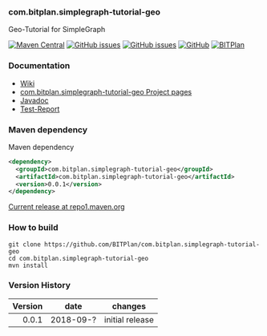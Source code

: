 ### com.bitplan.simplegraph-tutorial-geo
Geo-Tutorial for SimpleGraph


[![Maven Central](https://img.shields.io/maven-central/v/com.bitplan.simplegraph-tutorial-geo/com.bitplan.simplegraph-tutorial-geo.svg)](https://search.maven.org/artifact/com.bitplan.simplegraph-tutorial-geo/com.bitplan.simplegraph-tutorial-geo/0.0.1/jar)
[![GitHub issues](https://img.shields.io/github/issues/BITPlan/com.bitplan.simplegraph-tutorial-geo.svg)](https://github.com/BITPlan/com.bitplan.simplegraph-tutorial-geo/issues)
[![GitHub issues](https://img.shields.io/github/issues-closed/BITPlan/com.bitplan.simplegraph-tutorial-geo.svg)](https://github.com/BITPlan/com.bitplan.simplegraph-tutorial-geo/issues/?q=is%3Aissue+is%3Aclosed)
[![GitHub](https://img.shields.io/github/license/BITPlan/com.bitplan.simplegraph-tutorial-geo.svg)](https://www.apache.org/licenses/LICENSE-2.0)
[![BITPlan](http://wiki.bitplan.com/images/wiki/thumb/3/38/BITPlanLogoFontLessTransparent.png/198px-BITPlanLogoFontLessTransparent.png)](http://www.bitplan.com)

### Documentation
* [Wiki]()
* [com.bitplan.simplegraph-tutorial-geo Project pages](https://BITPlan.github.io/com.bitplan.simplegraph-tutorial-geo)
* [Javadoc](https://BITPlan.github.io/com.bitplan.simplegraph-tutorial-geo/apidocs/index.html)
* [Test-Report](https://BITPlan.github.io/com.bitplan.simplegraph-tutorial-geo/surefire-report.html)
### Maven dependency

Maven dependency
```xml
<dependency>
  <groupId>com.bitplan.simplegraph-tutorial-geo</groupId>
  <artifactId>com.bitplan.simplegraph-tutorial-geo</artifactId>
  <version>0.0.1</version>
</dependency>
```

[Current release at repo1.maven.org](http://repo1.maven.org/maven2/com/bitplan/simplegraph-tutorial-geo/com.bitplan.simplegraph-tutorial-geo/0.0.1/)

### How to build
```
git clone https://github.com/BITPlan/com.bitplan.simplegraph-tutorial-geo
cd com.bitplan.simplegraph-tutorial-geo
mvn install
```
### Version History
| Version | date      | changes
| ------: | --------- | -----------------
|  0.0.1  | 2018-09-? | initial release
